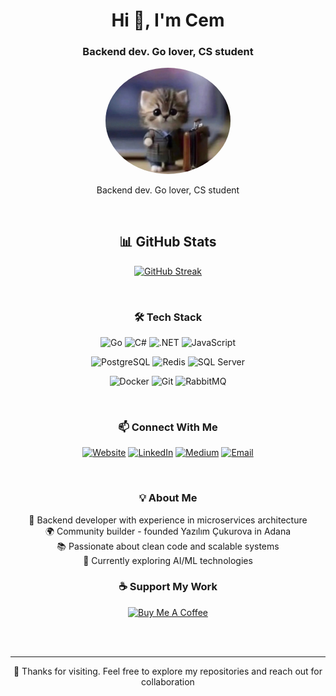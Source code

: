 <div align="center">
  <h1>Hi 👋, I'm Cem</h1>
  <h3>Backend dev. Go lover, CS student</h3>
  
  <img src="./cool_cat.jpg" alt="Cool Cat" width="200" style="border-radius: 50%;" />
  
  <p>
    Backend dev. Go lover, CS student
  </p>
  
  <br>
</div>

<div align="center">
  <h2>📊 GitHub Stats</h2>
  
  [![GitHub Streak](https://github-readme-streak-stats.herokuapp.com?user=CemAkan&theme=dark&hide_border=true&date_format=j%20M%5B%20Y%5D)](https://git.io/streak-stats)
  
  <br>
</div>

<div align="center">
  <h3>🛠️ Tech Stack</h3>
  
  ![Go](https://img.shields.io/badge/Go-00ADD8?style=for-the-badge&logo=go&logoColor=white)
  ![C#](https://img.shields.io/badge/C%23-239120?style=for-the-badge&logo=csharp&logoColor=white)
  ![.NET](https://img.shields.io/badge/.NET-5C2D91?style=for-the-badge&logo=.net&logoColor=white)
  ![JavaScript](https://img.shields.io/badge/JavaScript-F7DF1E?style=for-the-badge&logo=javascript&logoColor=black)
  
  ![PostgreSQL](https://img.shields.io/badge/PostgreSQL-316192?style=for-the-badge&logo=postgresql&logoColor=white)
  ![Redis](https://img.shields.io/badge/Redis-DC382D?style=for-the-badge&logo=redis&logoColor=white)
  ![SQL Server](https://img.shields.io/badge/SQL%20Server-CC2927?style=for-the-badge&logo=microsoft-sql-server&logoColor=white)
  
  ![Docker](https://img.shields.io/badge/Docker-2496ED?style=for-the-badge&logo=docker&logoColor=white)
  ![Git](https://img.shields.io/badge/Git-F05032?style=for-the-badge&logo=git&logoColor=white)
  ![RabbitMQ](https://img.shields.io/badge/RabbitMQ-FF6600?style=for-the-badge&logo=rabbitmq&logoColor=white)
  
  <br>
</div>

<div align="center">
  <h3>📫 Connect With Me</h3>
  
  [![Website](https://img.shields.io/badge/Website-FF5722?style=for-the-badge&logo=google-chrome&logoColor=white)](https://cemakan.com.tr)
  [![LinkedIn](https://img.shields.io/badge/LinkedIn-0077B5?style=for-the-badge&logo=linkedin&logoColor=white)](https://linkedin.com/in/cemakan)
  [![Medium](https://img.shields.io/badge/Medium-12100E?style=for-the-badge&logo=medium&logoColor=white)](https://medium.com/@cemakan)
  [![Email](https://img.shields.io/badge/Email-D14836?style=for-the-badge&logo=gmail&logoColor=white)](mailto:cemmakan@gmail.com)
  
  <br>
</div>

<div align="center">
  <h3>💡 About Me</h3>
  <p>
    🎯 Backend developer with experience in microservices architecture<br>
    🌍 Community builder - founded Yazılım Çukurova in Adana<br>
    📚 Passionate about clean code and scalable systems<br>
    🌱 Currently exploring AI/ML technologies
  </p>
</div>

<div align="center">
  <h3>☕ Support My Work</h3>
  
  <a href="https://www.buymeacoffee.com/cema">
    <img src="https://cdn.buymeacoffee.com/buttons/v2/default-yellow.png" height="50" width="210" alt="Buy Me A Coffee" />
  </a>
  
  <br><br>
</div>

<div align="center">
  
  ---
  
  <p>💙 Thanks for visiting. Feel free to explore my repositories and reach out for collaboration</p>
  
</div>
